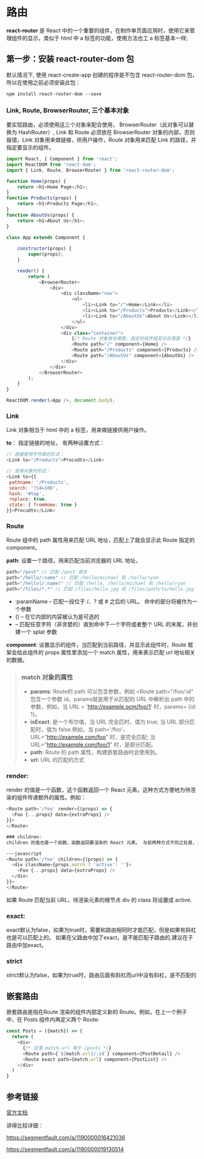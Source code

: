 # 路由

**react-router** 是 React 中的一个重要的组件，在制作单页面应用时，使用它来管理组件的显示，类似于 html 中 a 标签的功能，使用方法也工 a 标签基本一样;

## 第一步：安装 react-router-dom 包

默认情况下, 使用 react-create-app 创建的程序是不包含 react-router-dom 包，所以在使用之前必须安装此包：

~~~text
npm install react-router-dom --save
~~~

### Link, Route, BrowserRouter, 三个基本对象

要实现路由，必须使用这三个对象来配合使用， BrowserRouter（此对象可以替换为 HashRouter）, Link 和 Route 必须放在 BrowserRouter 对象的内部，否则报错，Link 对象用来做链接，供用户操作，Route 对象用来匹配 Link 的路径，并指定要显示的组件。

~~~javascript
import React, { Component } from 'react';
import ReactDOM from 'react-dom';
import { Link, Route, BrowserRouter } from 'react-router-dom';

function Home(props) {
    return <h1>Home Page</h1>;
}
function Products(props) {
    return <h1>Products Page</h1>;
}
function AboutUs(props) {
    return <h1>About Us</h1>;
}

class App extends Component {
    
    constructor(props) {
        super(props);
    }

    render() {
        return (
            <BrowserRouter>
                <div>
                    <div className="nav">
                        <ul>
                            <li><Link to="/">Home</Link></li>
                            <li><Link to="/Products">Products</Link></li>
                            <li><Link to="/AboutUs">About Us</Link></li>
                        </ul>
                    </div>
                    <div class="container">
                        {/* Route 对象放在哪里，指定的组件就显示在哪里 */}
                        <Route path="/" component={Home} />
                        <Route path="/Products" component={Products} />
                        <Route path="/AboutUs" component={AboutUs} />
                    </div>
                </div>
            </BrowserRouter>
        );
    }
}

ReactDOM.render(<App />, document.body);
~~~

### Link

Link 对象相当于 html 中的 a 标签，用来做链接供用户操作。

**to**： 指定链接的地址， 有两种设置方式：
~~~javascript
// 直接使用字符串的形式：
<Link to="/Products">Procudts</Link>

// 使用对象的形式：
<Link to={{
 pathname: '/Products',
 search: '?id=100',
 hash: '#top',
 replace: true,
 state: { fromHome: true }
}}>Procudts</Link>
~~~

### Route
Route 组中的 path 属性用来匹配 URL 地址，匹配上了就会显示此 Route 指定的 component。

**path**: 设置一个路径，用来匹配当前浏览器的 URL 地址，

~~~javascript
path="/post" // 匹配 /post 请求
path="/hello/:name" // 匹配 /hello/michael 和 /hello/ryan
path="/hello(/:name)" // 匹配 /hello, /hello/michael 和 /hello/ryan
path="/files/*.*" // 匹配 /files/hello.jpg 和 /files/path/to/hello.jpg
~~~

* :paramName – 匹配一段位于 /、? 或 # 之后的 URL。 命中的部分将被作为一个参数
* () – 在它内部的内容被认为是可选的
* – 匹配任意字符（非贪婪的）直到命中下一个字符或者整个 URL 的末尾，并创建一个 splat 参数

**component**: 设置显示的组件，当匹配到当前路径，并显示此组件时，Route 框架会给此组件的 props 属性里添加一个 match 属性，用来表示匹配 url 地址相关的数据。

> ### match 对象的属性
> - **params**: Route的 path 可以包含参数，例如 <Route path="/foo/:id" 包含一个参数 id。params就是用于从匹配的 URL 中解析出 path 中的参数，例如，当 URL = 'http://example.ocm/foo/1' 时，params= {id: 1}。
> - **isExact**: 是一个布尔值，当 URL 完全匹时，值为 true; 当 URL 部分匹配时，值为 false.例如，当 path='/foo'、URL="http://example.com/foo" 时，是完全匹配; 当 URL="http://example.com/foo/1" 时，是部分匹配。
> - **path**: Route 的 path 属性，构建嵌套路由时会使用到。
> - **url**: URL 的匹配的方式

### render:
render 的值是一个函数，这个函数返回一个 React 元素。这种方式方便地为待渲染的组件传递额外的属性。例如：
~~~javascript
<Route path='/foo' render={(props) => {
  <Foo {...props} data={extraProps} />
}}>
</Route>

### children:
children 的值也是一个函数，函数返回要渲染的 React 元素。 与前两种方式不同之处是，无论是否匹配成功， children 返回的组件都会被渲染。但是，当匹配不成功时，match 属性为 null。例如:

~~~javascript
<Route path='/foo' children={(props) => {
  <div className={props.match ? 'active': ''}>
    <Foo {...props} data={extraProps} />
  </div>
}}>
</Route>
~~~

如果 Route 匹配当前 URL，待渲染元素的根节点 div 的 class 将设置成 active.

### exact:
exact默认为false，如果为true时，需要和路由相同时才能匹配，但是如果有斜杠也是可以匹配上的。
如果在父路由中加了exact，是不能匹配子路由的,建议在子路由中加exact。

### strict
strict默认为false，如果为true时，路由后面有斜杠而url中没有斜杠，是不匹配的

## 嵌套路由
嵌套路由是指在Route 渲染的组件内部定义新的 Route。例如，在上一个例子中，在 Posts 组件内再定义两个 Route:

~~~javascript
const Posts = ({match}) => {
  return (
    <div>
      {/* 这里 match.url 等于 /posts */}
      <Route path={`${match.url}/:id`} component={PostDetail} />
      <Route exact path={match.url} component={PostList} />
    </div>
  )
}
~~~

## 参考链接
[官方文档](http://react-guide.github.io/react-router-cn/docs/Introduction.html)

讲得比较详细：

<https://segmentfault.com/a/1190000016421036>

<https://segmentfault.com/a/1190000019130514>
